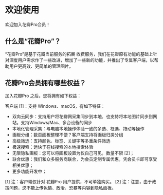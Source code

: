 # 欢迎使用

欢迎加入花瓣Pro会员！

## 什么是“花瓣Pro”？

“花瓣Pro”是基于花瓣当前服务的拓展 收费服务，我们在花瓣原有功能的基础上针对深度用户需求作了一些改进，增加了一些新的功能，并推出了专属客户端，以帮助用户更高效、更简单的管理图片。

## 花瓣Pro会员拥有哪些权益？

加入花瓣Pro 之后，您将拥有如下权益：

客户端 \[1\]：支持 Windows、macOS，有如下特征：

* 双向云同步：支持用户将花瓣网采集同步到本地，也支持将本地图片同步到网站。支持Windows/Mac、多台设备的同步
* 本地化管理采集：与电脑本地操作体验一致的多选、框选、拖动等操作
* 画板分组：数百画板整理不便？客户端支持将画板归类分组
* 高级筛选：支持颜色、标签、关键字等多重条件筛选
* 极速搜索：远快于在线搜索的本地搜索体验
* 无限隐私画板：您可以将画板设置为仅自己可见，数量不限 \[2\]；
* 联合优惠：我们和众多服务商联合，为会员定制专属优惠，凭会员卡即可享受相关优惠；
* 更多功能开发中；

\[1\] 注：客户端仅针对 花瓣Pro 用户提供，不可单独购买。 \[2\] 注：注意，由于政策问题，您不能上传色情、政治、恐暴等内容到隐私画板。

